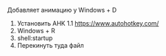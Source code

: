 Добавляет анимацию у Windows + D

1) Установить AHK 1.1 https://www.autohotkey.com/
2) Windows + R
3) shell:startup
4) Перекинуть туда файл
